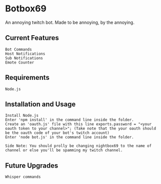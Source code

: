 Botbox69
==============

An annoying twitch bot. Made to be annoying, by the annoying.

Current Features
----------------

	Bot Commands
	Host Notifications
	Sub Notifications
	Emote Counter


Requirements
----------------

	Node.js

Installation and Usage
----------------

	Install Node.js 
	Enter 'npm install' in the command line inside the folder.
	Create an 'oauth.js' file with this line exports.password = "<your oauth token to your channel>"; (Take note that the your oauth should be the oauth code of your bot's twitch account)
	Enter 'node bot.js' in the command line inside the folder.

	Side Note: You should prolly be changing nightbox69 to the name of channel or else you'll be spamming my twitch channel.

Future Upgrades
---------------

	Whisper commands
